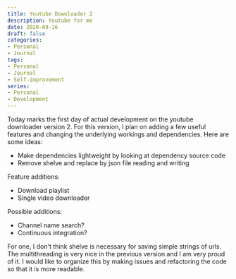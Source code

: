 ```yaml
---
title: Youtube Downloader 2
description: Youtube for me
date: 2020-09-16
draft: false
categories:
- Personal
- Journal
tags:
- Personal
- Journal
- Self-improvement
series:
- Personal
- Development
---
```


Today marks the first day of actual development on the youtube downloader version 2. For this version, I plan on adding a few useful features and changing the underlying workings and dependencies. Here are some ideas:
- Make dependencies lightweight by looking at dependency source code
- Remove shelve and replace by json file reading and writing

Feature additions:
- Download playlist
- Single video downloader

Possible additions:
- Channel name search?
- Continuous integration?

For one, I don't think shelve is necessary for saving simple strings of urls. The multithreading is very nice in the previous version and I am very proud of it. I would like to organize this by making issues and refactoring the code so that it is more readable.